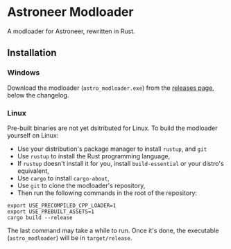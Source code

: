 # Astroneer Modloader

A modloader for Astroneer, rewritten in Rust.

## Installation

### Windows

Download the modloader (`astro_modloader.exe`) from the [releases
page](https://github.com/AstroTechies/astro_modloader/releases/latest), below the changelog.

### Linux

Pre-built binaries are not yet dsitributed for Linux. To build the modloader yourself on Linux:

- Use your distribution's package manager to install `rustup`, and `git`
- Use `rustup` to install the Rust programming language,
- If `rustup` doesn't install it for you, install `build-essential` or your distro's equivalent,
- Use `cargo` to install `cargo-about`,
- Use `git` to clone the modloader's repository,
- Then run the following commands in the root of the repository:

```
export USE_PRECOMPILED_CPP_LOADER=1
export USE_PREBUILT_ASSETS=1
cargo build --release
```

The last command may take a while to run. Once it's done, the executable (`astro_modloader`) will be
in `target/release`.
